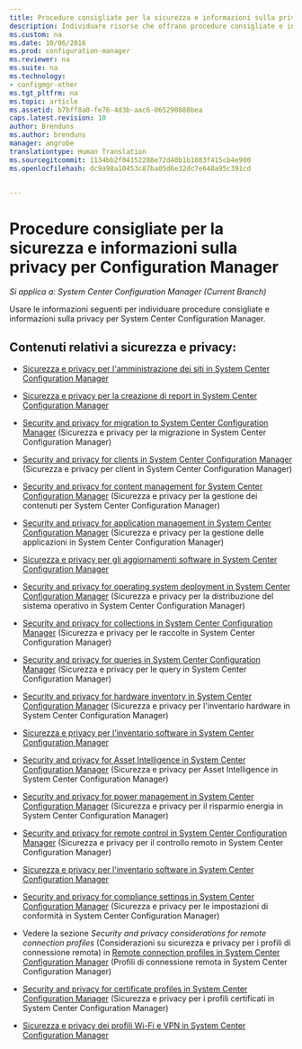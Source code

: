 ```yaml
---
title: Procedure consigliate per la sicurezza e informazioni sulla privacy per Configuration Manager
description: Individuare risorse che offrano procedure consigliate e informazioni sulla privacy per System Center Configuration Manager.
ms.custom: na
ms.date: 10/06/2016
ms.prod: configuration-manager
ms.reviewer: na
ms.suite: na
ms.technology:
- configmgr-other
ms.tgt_pltfrm: na
ms.topic: article
ms.assetid: b7bff8a0-fe76-4d3b-aac6-065290888bea
caps.latest.revision: 10
author: Brenduns
ms.author: brenduns
manager: angrobe
translationtype: Human Translation
ms.sourcegitcommit: 1134bb2f04152288e72d40b1b1083f415cb4e900
ms.openlocfilehash: dc9a98a10453c87ba05d6e32dc7e648a95c391cd


---
```

# <a name="security-best-practices-and-privacy-information-for-system-center-configuration-manager"></a>Procedure consigliate per la sicurezza e informazioni sulla privacy per Configuration Manager

*Si applica a: System Center Configuration Manager (Current Branch)*

Usare le informazioni seguenti per individuare procedure consigliate e informazioni sulla privacy per System Center Configuration Manager.  

## <a name="security-and-privacy-content"></a>Contenuti relativi a sicurezza e privacy:  

-   [Sicurezza e privacy per l'amministrazione dei siti in System Center Configuration Manager](../../../core/plan-design/hierarchy/security-and-privacy-for-site-administration.md)  

-   [Sicurezza e privacy per la creazione di report in System Center Configuration Manager](../../../core/servers/manage/security-and-privacy-for-reporting.md)  

-   [Security and privacy for migration to System Center Configuration Manager](../../../core/migration/security-and-privacy-for-migration.md) (Sicurezza e privacy per la migrazione in System Center Configuration Manager)  

-   [Security and privacy for clients in System Center Configuration Manager](../../../core/clients/deploy/plan/security-and-privacy-for-clients.md) (Sicurezza e privacy per client in System Center Configuration Manager)  

-   [Security and privacy for content management for System Center Configuration Manager](../../../core/plan-design/hierarchy/security-and-privacy-for-content-management.md) (Sicurezza e privacy per la gestione dei contenuti per System Center Configuration Manager)  

-   [Security and privacy for application management in System Center Configuration Manager](../../../apps/plan-design/security-and-privacy-for-application-management.md) (Sicurezza e privacy per la gestione delle applicazioni in System Center Configuration Manager)  

-   [Sicurezza e privacy per gli aggiornamenti software in System Center Configuration Manager](../../../sum/plan-design/security-and-privacy-for-software-updates.md)  

-   [Security and privacy for operating system deployment in System Center Configuration Manager](../../../osd/plan-design/security-and-privacy-for-operating-system-deployment.md) (Sicurezza e privacy per la distribuzione del sistema operativo in System Center Configuration Manager)  

-   [Security and privacy for collections in System Center Configuration Manager](../../../core/clients/manage/collections/security-and-privacy-for-collections.md) (Sicurezza e privacy per le raccolte in System Center Configuration Manager)  

-   [Security and privacy for queries in System Center Configuration Manager](../../../core/servers/manage/security-and-privacy-for-queries.md) (Sicurezza e privacy per le query in System Center Configuration Manager)  

-   [Security and privacy for hardware inventory in System Center Configuration Manager](../../../core/clients/manage/inventory/security-and-privacy-for-hardware-inventory.md) (Sicurezza e privacy per l'inventario hardware in System Center Configuration Manager)  

-   [Sicurezza e privacy per l'inventario software in System Center Configuration Manager](../../../core/clients/manage/inventory/security-and-privacy-for-software-inventory.md)  

-   [Security and privacy for Asset Intelligence in System Center Configuration Manager](../../../core/clients/manage/asset-intelligence/security-and-privacy-for-asset-intelligence.md) (Sicurezza e privacy per Asset Intelligence in System Center Configuration Manager)  

-   [Security and privacy for power management in System Center Configuration Manager](../../../core/clients/manage/power/security-and-privacy-for-power-management.md) (Sicurezza e privacy per il risparmio energia in System Center Configuration Manager)  

-   [Security and privacy for remote control in System Center Configuration Manager](../../../core/clients/manage/remote-control/security-and-privacy-for-remote-control.md) (Sicurezza e privacy per il controllo remoto in System Center Configuration Manager)  

-   [Sicurezza e privacy per l'inventario software in System Center Configuration Manager](../../../core/clients/manage/inventory/security-and-privacy-for-software-inventory.md)  

-   [Security and privacy for compliance settings in System Center Configuration Manager](../../../compliance/plan-design/security-and-privacy-for-compliance-settings.md) (Sicurezza e privacy per le impostazioni di conformità in System Center Configuration Manager)  

-   Vedere la sezione *Security and privacy considerations for remote connection profiles* (Considerazioni su sicurezza e privacy per i profili di connessione remota) in [Remote connection profiles in System Center Configuration Manager](/sccm/compliance/deploy-use/create-remote-connection-profiles) (Profili di connessione remota in System Center Configuration Manager)  

-   [Security and privacy for certificate profiles in System Center Configuration Manager](../../../protect/plan-design/security-and-privacy-for-certificate-profiles.md) (Sicurezza e privacy per i profili certificati in System Center Configuration Manager)  

-   [Sicurezza e privacy dei profili Wi-Fi e VPN in System Center Configuration Manager](../../../protect/plan-design/security-and-privacy-for-wifi-vpn-profiles.md)  



<!--HONumber=Nov16_HO1-->


